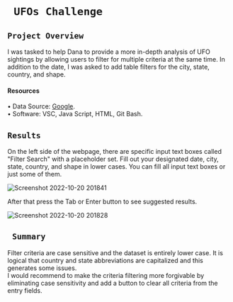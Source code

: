# ` UFOs Challenge`


## `Project Overview ` <br/>
I was tasked to help Dana to provide a more in-depth analysis of UFO sightings by allowing users to filter for multiple criteria at the same time. In addition to the date, I was asked to add table filters for the city, state, country, and shape. <br/>
 #### Resources <br/>
•	Data Source: [Google]( Google). <br/>
•	Software: VSC, Java Script, HTML, Git Bash. <br/>
## `Results `<br/>

On the left side of the webpage, there are specific input text boxes called "Filter Search" with a placeholder set. Fill out your designated date, city, state, country, and shape in lower cases. You can fill all  input text boxes or just some of them. 


![Screenshot 2022-10-20 201841](https://user-images.githubusercontent.com/110998103/197084276-326e4879-a229-49a8-8715-1f195f2f5175.png)


After that press the Tab or Enter button to see suggested results.


![Screenshot 2022-10-20 201828](https://user-images.githubusercontent.com/110998103/197084371-04be17bb-ccb3-4489-9fb2-8605c2ffcba0.png)


## ` Summary`


Filter criteria are case sensitive and the dataset is entirely lower case. It is logical that  country and state abbreviations are capitalized and this generates some issues. <br/>
I would recommend to make the criteria filtering more forgivable by eliminating case sensitivity and add a button to clear all criteria from the entry fields.

